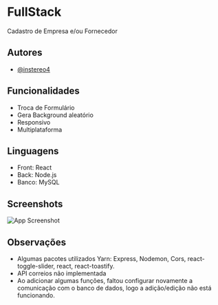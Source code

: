 
# FullStack

Cadastro de Empresa e/ou Fornecedor




## Autores

- [@instereo4](https://www.github.com/instereo4)


## Funcionalidades

- Troca de Formulário
- Gera Background aleatório
- Responsivo
- Multiplataforma


## Linguagens

- Front: React
- Back: Node.js
- Banco: MySQL


## Screenshots

![App Screenshot](https://i.ibb.co/xFYsST7/mainpage.png)


## Observações

- Algumas pacotes utilizados Yarn: Express, Nodemon, Cors, react-toggle-slider, react, react-toastify.
- API correios não implementada
- Ao adicionar algumas funções, faltou configurar novamente a comunicação com o banco de dados, logo a adição/edição não está funcionando.

